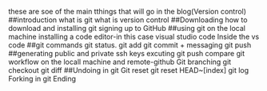 these are soe of the main tthings that will go in the blog(Version control)
##introduction
what is git
what is version control
##Downloading
how to download and installing git
 signing up to GitHub
 ##using git on the local machine
 installing a code editor-in this case visual studio code
 Inside the vs code
 ##git commands
 git status.
 git add
 git commit + messaging
 git push
 ##generating public and private ssh keys
 excuting git push
 compare git workflow on the locall machine and remote-github
 Git branching
 git checkout
 git diff
 ##Undoing in git
 Git reset
 git reset HEAD~[index]
 git log
 Forking in git
 Ending
 




